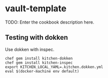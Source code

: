 # vault-template

TODO: Enter the cookbook description here.

## Testing with dokken

Use dokken with inspec.

```
chef gem install kitchen-dokken
chef gem install kitchen-inspec
export KITCHEN_LOCAL_YAML=.kitchen.dokken.yml
eval $(docker-machine env default)
```
